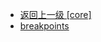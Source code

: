 - [返回上一级 [core]](web前端/工具库/Swiper/swiper-8.4.7/swiper/core/)
- [breakpoints](web前端/工具库/Swiper/swiper-8.4.7/swiper/core/breakpoints/)
